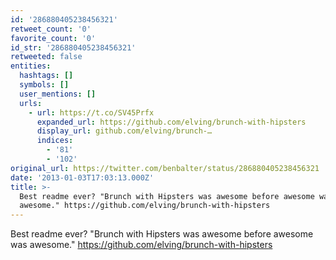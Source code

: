 ```yaml
---
id: '286880405238456321'
retweet_count: '0'
favorite_count: '0'
id_str: '286880405238456321'
retweeted: false
entities:
  hashtags: []
  symbols: []
  user_mentions: []
  urls:
    - url: https://t.co/SV45Prfx
      expanded_url: https://github.com/elving/brunch-with-hipsters
      display_url: github.com/elving/brunch-…
      indices:
        - '81'
        - '102'
original_url: https://twitter.com/benbalter/status/286880405238456321
date: '2013-01-03T17:03:13.000Z'
title: >-
  Best readme ever? "Brunch with Hipsters was awesome before awesome was
  awesome." https://github.com/elving/brunch-with-hipsters
---
```


Best readme ever? "Brunch with Hipsters was awesome before awesome was awesome." https://github.com/elving/brunch-with-hipsters